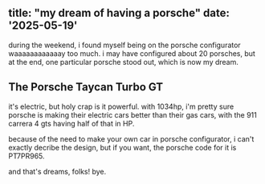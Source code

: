 title: "my dream of having a porsche"
date: '2025-05-19'
---

during the weekend, i found myself being on the porsche configurator waaaaaaaaaaaay too much. i may have configured about 20 porsches, but at the end, one particular porsche stood out, which is now my dream.

## The Porsche Taycan Turbo GT

it's electric, but holy crap is it powerful. with 1034hp, i'm pretty sure porsche is making their electric cars better than their gas cars, with the 911 carrera 4 gts having half of that in HP.

because of the need to make your own car in porsche configurator, i can't exactly decribe the design, but if you want, the porsche code for it is PT7PR965.

and that's dreams, folks!
bye.